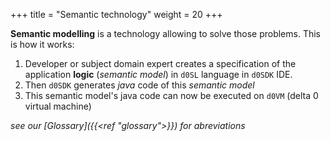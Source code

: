 +++
title = "Semantic technology"
weight = 20
+++

**Semantic modelling** is a technology allowing to solve those problems. This is how it works:

1. Developer or subject domain expert creates a specification of the application **logic** (_semantic model_) in `d0SL` language in `d0SDK` IDE.
2. Then `d0SDK` generates _java_ code of this _semantic model_
3. This semantic model's java code can now be executed on `d0VM` (delta 0 virtual machine)

_see our [Glossary]({{<ref "glossary">}}) for abreviations_